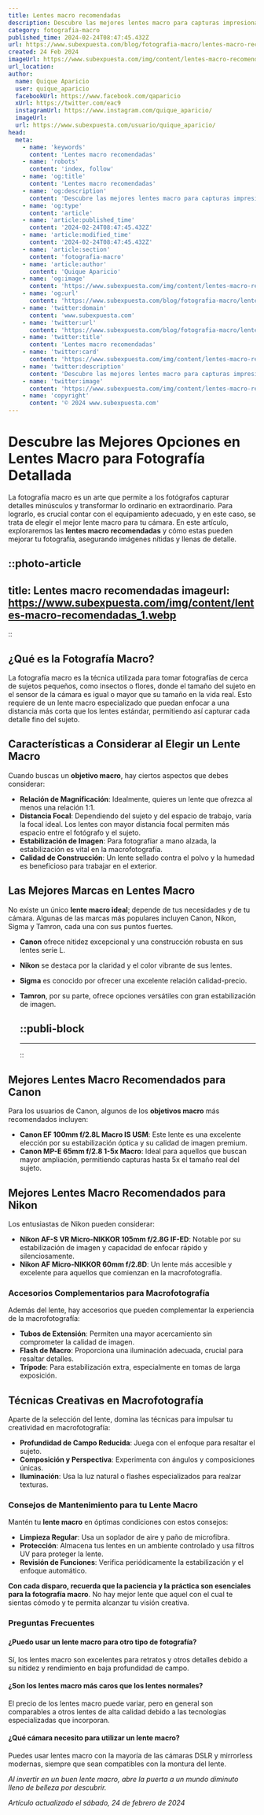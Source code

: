 ```yaml
---
title: Lentes macro recomendadas
description: Descubre las mejores lentes macro para capturas impresionantes y detalladas. Calidad y rendimiento para tu fotografía profesional.
category: fotografia-macro
published_time: 2024-02-24T08:47:45.432Z
url: https://www.subexpuesta.com/blog/fotografia-macro/lentes-macro-recomendadas
created: 24 Feb 2024
imageUrl: https://www.subexpuesta.com/img/content/lentes-macro-recomendadas_1.webp
url_location:
author:
  name: Quique Aparicio
  user: quique_aparicio
  facebookUrl: https://www.facebook.com/qaparicio
  xUrl: https://twitter.com/eac9
  instagramUrl: https://www.instagram.com/quique_aparicio/
  imageUrl: 
  url: https://www.subexpuesta.com/usuario/quique_aparicio/
head:
  meta:
    - name: 'keywords'
      content: 'Lentes macro recomendadas'
    - name: 'robots'
      content: 'index, follow'
    - name: 'og:title'
      content: 'Lentes macro recomendadas'
    - name: 'og:description'
      content: 'Descubre las mejores lentes macro para capturas impresionantes y detalladas. Calidad y rendimiento para tu fotografía profesional.'
    - name: 'og:type'
      content: 'article'
    - name: 'article:published_time'
      content: '2024-02-24T08:47:45.432Z'
    - name: 'article:modified_time'
      content: '2024-02-24T08:47:45.432Z'
    - name: 'article:section'
      content: 'fotografia-macro'
    - name: 'article:author'
      content: 'Quique Aparicio'
    - name: 'og:image'
      content: 'https://www.subexpuesta.com/img/content/lentes-macro-recomendadas_1.webp'
    - name: 'og:url'
      content: 'https://www.subexpuesta.com/blog/fotografia-macro/lentes-macro-recomendadas'
    - name: 'twitter:domain'
      content: 'www.subexpuesta.com'
    - name: 'twitter:url'
      content: 'https://www.subexpuesta.com/blog/fotografia-macro/lentes-macro-recomendadas'
    - name: 'twitter:title'
      content: 'Lentes macro recomendadas'
    - name: 'twitter:card'
      content: 'https://www.subexpuesta.com/img/content/lentes-macro-recomendadas_1.webp'
    - name: 'twitter:description'
      content: 'Descubre las mejores lentes macro para capturas impresionantes y detalladas. Calidad y rendimiento para tu fotografía profesional.'
    - name: 'twitter:image'
      content: 'https://www.subexpuesta.com/img/content/lentes-macro-recomendadas_1.webp'
    - name: 'copyright'
      content: '© 2024 www.subexpuesta.com'
---
```

# Descubre las Mejores Opciones en Lentes Macro para Fotografía Detallada 

La fotografía macro es un arte que permite a los fotógrafos capturar detalles minúsculos y transformar lo ordinario en extraordinario. Para lograrlo, es crucial contar con el equipamiento adecuado, y en este caso, se trata de elegir el mejor lente macro para tu cámara. En este artículo, exploraremos las **lentes macro recomendadas** y cómo estas pueden mejorar tu fotografía, asegurando imágenes nítidas y llenas de detalle.


::photo-article
---
title: Lentes macro recomendadas
imageurl: https://www.subexpuesta.com/img/content/lentes-macro-recomendadas_1.webp
---
::


## ¿Qué es la Fotografía Macro?

La fotografía macro es la técnica utilizada para tomar fotografías de cerca de sujetos pequeños, como insectos o flores, donde el tamaño del sujeto en el sensor de la cámara es igual o mayor que su tamaño en la vida real. Esto requiere de un lente macro especializado que puedan enfocar a una distancia más corta que los lentes estándar, permitiendo así capturar cada detalle fino del sujeto.

## Características a Considerar al Elegir un Lente Macro

Cuando buscas un **objetivo macro**, hay ciertos aspectos que debes considerar:

- **Relación de Magnificación**: Idealmente, quieres un lente que ofrezca al menos una relación 1:1.
- **Distancia Focal**: Dependiendo del sujeto y del espacio de trabajo, varía la focal ideal. Los lentes con mayor distancia focal permiten más espacio entre el fotógrafo y el sujeto.
- **Estabilización de Imagen**: Para fotografiar a mano alzada, la estabilización es vital en la macrofotografía.
- **Calidad de Construcción**: Un lente sellado contra el polvo y la humedad es beneficioso para trabajar en el exterior.

## Las Mejores Marcas en Lentes Macro

No existe un único **lente macro ideal**; depende de tus necesidades y de tu cámara. Algunas de las marcas más populares incluyen Canon, Nikon, Sigma y Tamron, cada una con sus puntos fuertes. 

- **Canon** ofrece nitidez excepcional y una construcción robusta en sus lentes serie L.
- **Nikon** se destaca por la claridad y el color vibrante de sus lentes.
- **Sigma** es conocido por ofrecer una excelente relación calidad-precio.
- **Tamron**, por su parte, ofrece opciones versátiles con gran estabilización de imagen.


  ::publi-block
  ---
  ---
  ::
  
  
## Mejores Lentes Macro Recomendados para Canon

Para los usuarios de Canon, algunos de los **objetivos macro** más recomendados incluyen:

- **Canon EF 100mm f/2.8L Macro IS USM**: Este lente es una excelente elección por su estabilización óptica y su calidad de imagen premium.
- **Canon MP-E 65mm f/2.8 1-5x Macro**: Ideal para aquellos que buscan mayor ampliación, permitiendo capturas hasta 5x el tamaño real del sujeto.

## Mejores Lentes Macro Recomendados para Nikon

Los entusiastas de Nikon pueden considerar:

- **Nikon AF-S VR Micro-NIKKOR 105mm f/2.8G IF-ED**: Notable por su estabilización de imagen y capacidad de enfocar rápido y silenciosamente.
- **Nikon AF Micro-NIKKOR 60mm f/2.8D**: Un lente más accesible y excelente para aquellos que comienzan en la macrofotografía.

### Accesorios Complementarios para Macrofotografía

Además del lente, hay accesorios que pueden complementar la experiencia de la macrofotografía:

- **Tubos de Extensión**: Permiten una mayor acercamiento sin comprometer la calidad de imagen.
- **Flash de Macro**: Proporciona una iluminación adecuada, crucial para resaltar detalles.
- **Trípode**: Para estabilización extra, especialmente en tomas de larga exposición.

## Técnicas Creativas en Macrofotografía 

Aparte de la selección del lente, domina las técnicas para impulsar tu creatividad en macrofotografía:

- **Profundidad de Campo Reducida**: Juega con el enfoque para resaltar el sujeto.
- **Composición y Perspectiva**: Experimenta con ángulos y composiciones únicas.
- **Iluminación**: Usa la luz natural o flashes especializados para realzar texturas.

### Consejos de Mantenimiento para tu Lente Macro

Mantén tu **lente macro** en óptimas condiciones con estos consejos:

- **Limpieza Regular**: Usa un soplador de aire y paño de microfibra.
- **Protección**: Almacena tus lentes en un ambiente controlado y usa filtros UV para proteger la lente.
- **Revisión de Funciones**: Verifica periódicamente la estabilización y el enfoque automático.

**Con cada disparo, recuerda que la paciencia y la práctica son esenciales para la fotografía macro**. No hay mejor lente que aquel con el cual te sientas cómodo y te permita alcanzar tu visión creativa.

### Preguntas Frecuentes

#### ¿Puedo usar un lente macro para otro tipo de fotografía?
Sí, los lentes macro son excelentes para retratos y otros detalles debido a su nitidez y rendimiento en baja profundidad de campo.

#### ¿Son los lentes macro más caros que los lentes normales?
El precio de los lentes macro puede variar, pero en general son comparables a otros lentes de alta calidad debido a las tecnologías especializadas que incorporan.

#### ¿Qué cámara necesito para utilizar un lente macro?
Puedes usar lentes macro con la mayoría de las cámaras DSLR y mirrorless modernas, siempre que sean compatibles con la montura del lente.

*Al invertir en un buen lente macro, abre la puerta a un mundo diminuto lleno de belleza por descubrir.*

_Artículo actualizado el sábado, 24 de febrero de 2024_